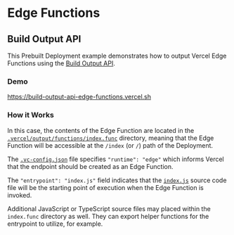 # Edge Functions

## Build Output API

This Prebuilt Deployment example demonstrates how to output Vercel Edge Functions using the [Build Output API](https://vercel.com/docs/build-output-api/v3#vercel-primitives/edge-functions).

### Demo

https://build-output-api-edge-functions.vercel.sh

### How it Works

In this case, the contents of the Edge Function are located in the
[`.vercel/output/functions/index.func`](./.vercel/output/functions/index.func) directory,
meaning that the Edge Function will be accessible at the `/index` (or `/`) path of the Deployment.

The [`.vc-config.json`](./.vercel/output/functions/index.func/.vc-config.json) file specifies `"runtime": "edge"`
which informs Vercel that the endpoint should be created as an Edge Function.

The `"entrypoint": "index.js"` field indicates that the [`index.js`](.vercel/output/functions/index.func/index.js)
source code file will be the starting point of execution when the Edge Function is invoked.

Additional JavaScript or TypeScript source files may placed within the `index.func` directory as well.
They can export helper functions for the entrypoint to utilize, for example.
